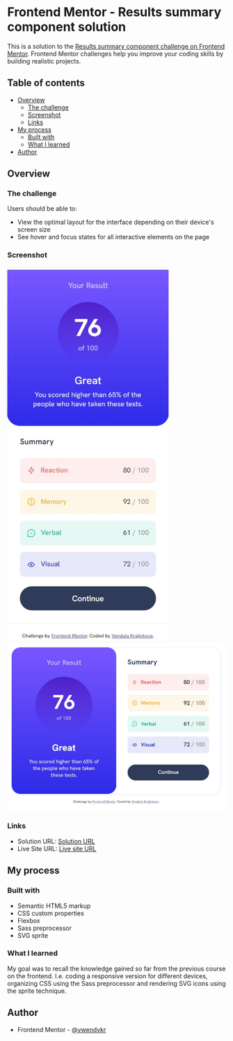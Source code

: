 # Frontend Mentor - Results summary component solution

This is a solution to the [Results summary component challenge on Frontend Mentor](https://www.frontendmentor.io/challenges/results-summary-component-CE_K6s0maV). Frontend Mentor challenges help you improve your coding skills by building realistic projects. 

## Table of contents

- [Overview](#overview)
  - [The challenge](#the-challenge)
  - [Screenshot](#screenshot)
  - [Links](#links)
- [My process](#my-process)
  - [Built with](#built-with)
  - [What I learned](#what-i-learned)
- [Author](#author)

## Overview

### The challenge

Users should be able to:

- View the optimal layout for the interface depending on their device's screen size
- See hover and focus states for all interactive elements on the page

### Screenshot

![mobile solution](./design/mobile-screenshot.jpg)
![desktop solution ](./design/desktop-screenshot.jpg)

### Links

- Solution URL: [Solution URL](https://github.com/wendykr/results-summary-component)
- Live Site URL: [Live site URL](https://wendykr.github.io/results-summary-component/)

## My process

### Built with

- Semantic HTML5 markup
- CSS custom properties
- Flexbox
- Sass preprocessor
- SVG sprite

### What I learned

My goal was to recall the knowledge gained so far from the previous course on the frontend. I.e. coding a responsive version for different devices, organizing CSS using the Sass preprocessor and rendering SVG icons using the sprite technique.

## Author

- Frontend Mentor - [@ywendykr](https://www.frontendmentor.io/profile/wendykr)
